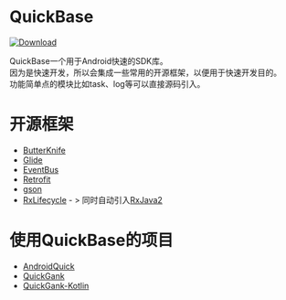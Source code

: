# QuickBase
[![Download](https://api.bintray.com/packages/ddnosh/maven/androidquick/images/download.svg) ](https://bintray.com/ddnosh/maven/androidquick/_latestVersion)  

QuickBase一个用于Android快速的SDK库。  
因为是快速开发，所以会集成一些常用的开源框架，以便用于快速开发目的。  
功能简单点的模块比如task、log等可以直接源码引入。

# 开源框架
- [ButterKnife](https://github.com/JakeWharton/butterknife)
- [Glide](https://github.com/bumptech/glide)
- [EventBus](https://github.com/greenrobot/EventBus)
- [Retrofit](https://github.com/square/retrofit)
- [gson](https://github.com/google/gson)
- [RxLifecycle](https://github.com/trello/RxLifecycle) - > 同时自动引入[RxJava2](https://github.com/ReactiveX/RxJava)

# 使用QuickBase的项目
- [AndroidQuick](https://github.com/ddnosh/AndroidQuick)
- [QuickGank](https://github.com/ddnosh/QuickGank)
- [QuickGank-Kotlin](https://github.com/ddnosh/QuickGank-Kotlin)
